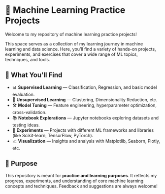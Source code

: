 # 🧠 Machine Learning Practice Projects

Welcome to my repository of machine learning practice projects!

This space serves as a collection of my learning journey in machine learning and data science. Here, you’ll find a variety of hands-on projects, experiments, and exercises that cover a wide range of ML topics, techniques, and tools.

## 📁 What You'll Find

- 📊 **Supervised Learning** — Classification, Regression, and basic model evaluation.
- 🤖 **Unsupervised Learning** — Clustering, Dimensionality Reduction, etc.
- 🛠️ **Model Tuning** — Feature engineering, hyperparameter optimization, cross-validation.
- 📚 **Notebook Explorations** — Jupyter notebooks exploring datasets and testing ideas.
- 🧪 **Experiments** — Projects with different ML frameworks and libraries (like Scikit-learn, TensorFlow, PyTorch).
- 📈 **Visualization** — Insights and analysis with Matplotlib, Seaborn, Plotly, etc.

## 🚀 Purpose

This repository is meant for **practice and learning purposes**. It reflects my progress, experiments, and understanding of core machine learning concepts and techniques. Feedback and suggestions are always welcome!




